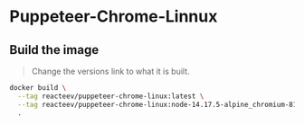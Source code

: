 # Puppeteer-Chrome-Linnux

## Build the image

> Change the versions link to what it is built.

```bash
docker build \
  --tag reacteev/puppeteer-chrome-linux:latest \
  --tag reacteev/puppeteer-chrome-linux:node-14.17.5-alpine_chromium-81.0.4044.113 \
  .
```

